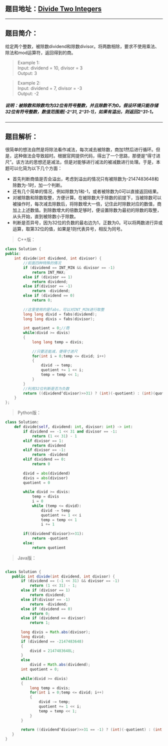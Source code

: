 ## 题目地址：[Divide Two Integers](https://leetcode.com/problems/divide-two-integers/)
---
## 题目简介：    
给定两个整数，被除数dividend和除数divisor。将两数相除，要求不使用乘法、除法和mod运算符，返回得到的商。    
> Example 1:   
> Input: dividend = 10, divisor = 3   
> Output: 3   
    
> Example 2:  
> Input: dividend = 7, divisor = -3    
> Output: -2 
    
    
##### 说明：被除数和除数均为32位有符号整数，并且除数不为0。假设环境只能存储32位有符号整数，数值范围是[-2^31, 2^31-1]，如果有溢出，则返回2^31-1。
---
## 题目解析：      
很简单的想法自然是将除法看作减法，每次减去被除数，商加1然后进行循环。但是，这种做法会导致超时。根据官网提供代码，得出了一个思路，那便是“得寸进尺”。该方法的思想还是减法，但是对能够进行减法的被减数进行处理。于是，本题可以化简为以下几个方面：      
+ 首先判断商值是否会溢出，考虑到溢出的情况只有被除数为-2147483648和除数为-1时，加一个判断。    
+ 还有几个简单的情况，例如除数为1和-1，或者被除数为0可以直接返回结果。    
+ 对被除数和除数取整，方便计算。在被除数大于除数的前提下，当被除数可以被操作时，每次减去除数后，将除数增大一倍，记住此时除数对应的数值，商加上上述数值。到除数增大的倍数足够时，便设置除数为最初的除数的取整，从头开始，直到被除数小于除数。     
+ 判断是否异号，因为32位的负数的最右边为1，正数为0。可以将两数进行异或运算，取第32位的值，如果是1则代表异号，相反为同号。     
> C++版：

```c++
class Solution {
public:
    int divide(int dividend, int divisor) {
        //前面四种特殊的情况
        if (dividend == INT_MIN && divisor == -1)
            return INT_MAX;
        else if (divisor == 1)
            return dividend;
        else if(divisor == -1)
            return -dividend;
        else if (dividend == 0)
            return 0;
        
        //这里使用的是fabs，可以对INT_MIN进行取整
        long long divid = fabs(dividend);
        long long divis = fabs(divisor);
        
        int quotient = 0;//商
        while(divid >= divis)
        {
            long long temp = divis;
 
            //只要还能减，便得寸进尺
            for(int i = 0;temp <= divid; i++)
            {
                divid -= temp;
                quotient += 1 << i;
                temp = temp << 1;
            }
        }
        //利用32位判断是否为负数 
        return ((dividend^divisor)>>31) ? (int)(-quotient) : (int)(quotient);
    }
};
```
>Python版：

```python
class Solution:
    def divide(self, dividend: int, divisor: int) -> int:
        if dividend == -1 << 31 and divisor == -1:
            return (1 << 31) - 1
        elif divisor == 1:
            return dividend
        elif divisor == -1:
            return -dividend
        elif dividend == 0:
            return 0
        
        divid = abs(dividend)
        divis = abs(divisor)
        quotient = 0
        
        while divid >= divis:
            temp = divis
            i = 0
            while (temp <= divid):
                divid -= temp
                quotient += 1 << i
                temp = temp << 1
                i += 1
                
        if((dividend^divisor)>>31):
            return -quotient
        else:
            return quotient
```
> Java版：
 ```java
 
 class Solution {
    public int divide(int dividend, int divisor) {
        if (dividend == (-1 << 31) && divisor == -1)
            return (1 << 31) - 1;
        else if (divisor == 1)
            return dividend;
        else if(divisor == -1)
            return -dividend;
        else if (dividend == 0)
            return 0;
        else if (dividend == divisor)
            return 1;
        
        long divis = Math.abs(divisor);
        long divid;
        if (dividend == -2147483648)
        {
            divid = 2147483648L;
        }
        else
            divid = Math.abs(dividend);
        int quotient = 0;
          
        while(divid >= divis)
        {
            long temp = divis;
            for(int i = 0;temp <= divid; i++)
            {
                divid -= temp;
                quotient += 1 << i;
                temp = temp << 1;
            }
        }
        
        return ((dividend^divisor)>>31 == -1) ? (int)(-quotient) : (int)(quotient);
    }
}
```
